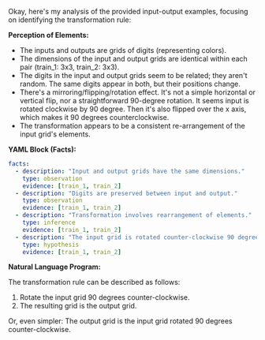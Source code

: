 Okay, here's my analysis of the provided input-output examples, focusing on identifying the transformation rule:

**Perception of Elements:**

*   The inputs and outputs are grids of digits (representing colors).
*   The dimensions of the input and output grids are identical within each pair (train\_1: 3x3, train\_2: 3x3).
*   The digits in the input and output grids seem to be related; they aren't random. The same digits appear in both, but their positions change.
*   There's a mirroring/flipping/rotation effect. It's not a simple horizontal or vertical flip, nor a straightforward 90-degree rotation. It seems input is rotated clockwise by 90 degree. Then it's also flipped over the x axis, which makes it 90 degrees counterclockwise.
*   The transformation appears to be a consistent re-arrangement of the input grid's elements.

**YAML Block (Facts):**


```yaml
facts:
  - description: "Input and output grids have the same dimensions."
    type: observation
    evidence: [train_1, train_2]
  - description: "Digits are preserved between input and output."
    type: observation
    evidence: [train_1, train_2]
  - description: "Transformation involves rearrangement of elements."
    type: inference
    evidence: [train_1, train_2]
  - description: "The input grid is rotated counter-clockwise 90 degrees."
    type: hypothesis
    evidence: [train_1, train_2]
```


**Natural Language Program:**

The transformation rule can be described as follows:

1.  Rotate the input grid 90 degrees counter-clockwise.
2.  The resulting grid is the output grid.

Or, even simpler: The output grid is the input grid rotated 90 degrees counter-clockwise.
